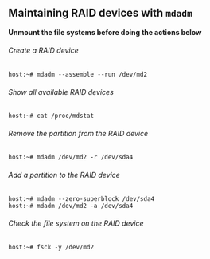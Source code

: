 ## Maintaining RAID devices with `mdadm`

**Unmount the file systems before doing the actions below**

###### Create a RAID device
```console
host:~# mdadm --assemble --run /dev/md2
```
###### Show all available RAID devices
```console
host:~# cat /proc/mdstat
```
###### Remove the partition from the RAID device
```console
host:~# mdadm /dev/md2 -r /dev/sda4
```
###### Add a partition to the RAID device
```console
host:~# mdadm --zero-superblock /dev/sda4
host:~# mdadm /dev/md2 -a /dev/sda4
```
###### Check the file system on the RAID device
```console
host:~# fsck -y /dev/md2
```
